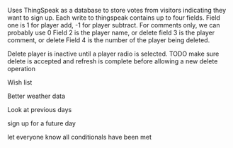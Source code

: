 Uses ThingSpeak as a database to store votes from visitors indicating they want to sign up.
Each write to thingspeak contains up to four fields.  Field one is 1 for player add, -1 for player subtract.  For comments only, we can probably use 0
Field 2 is the player name, or delete
field 3 is the player comment, or delete
Field 4 is the number of the player being deleted.

Delete player is inactive until a player radio is selected.  TODO make sure delete is accepted and refresh is complete before allowing a new delete operation


Wish list

Better weather data

Look at previous days

sign up for a future day

let everyone know all conditionals have been met

